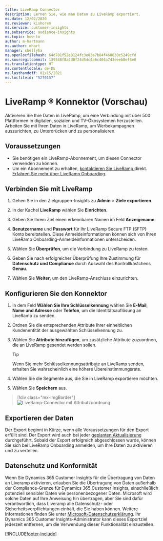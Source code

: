 ```yaml
---
title: LiveRamp Connector
description: Lernen Sie, wie man Daten zu LiveRamp exportiert.
ms.date: 12/02/2020
ms.reviewer: kishorem
ms.service: customer-insights
ms.subservice: audience-insights
ms.topic: how-to
author: m-hartmann
ms.author: mhart
manager: shellyha
ms.openlocfilehash: 64d781f52e8124fc3e83a7b84f468830c5249cfd
ms.sourcegitcommit: 139548f8a2d0f24d54c4a6c404a743eeeb8ef8e0
ms.translationtype: HT
ms.contentlocale: de-DE
ms.lasthandoff: 02/15/2021
ms.locfileid: "5270157"
---
```

# <a name="liverampreg-connector-preview"></a>LiveRamp &reg; Konnektor (Vorschau)

Aktivieren Sie Ihre Daten in LiveRamp, um eine Verbindung mit über 500 Plattformen in digitalen, sozialen und TV-Ökosystemen herzustellen. Arbeiten Sie mit Ihren Daten in LiveRamp, um Werbekampagnen auszurichten, zu Unterdrücken und zu personalisieren.

## <a name="prerequisites"></a>Voraussetzungen

- Sie benötigen ein LiveRamp-Abonnement, um diesen Connector verwenden zu können.
- Um ein Abonnement zu erhalten, [kontaktieren Sie LiveRamp ](https://liveramp.com/contact/) direkt. [Erfahren Sie mehr über LiveRamp Onboarding](https://liveramp.com/our-platform/data-onboarding/).

## <a name="connect-to-liveramp"></a>Verbinden Sie mit LiveRamp

1. Gehen Sie in den Zielgruppen-Insights zu **Admin** > **Ziele exportieren**.

1. In der Kachel **LiveRamp** wählen Sie **Einrichten**.

1. Geben Sie Ihrem Ziel einen erkennbaren Namen im Feld **Anzeigename**.

1. **Benutzername** und **Passwort** für Ihr LiveRamp Secure FTP (SFTP) Konto bereitstellen.
Diese Anmeldeinformationen können sich von Ihren LiveRamp Onboarding-Anmeldeinformationen unterscheiden.

1. Wählen Sie **Überprüfen**, um die Verbindung zu LiveRamp zu testen.

1. Geben Sie nach erfolgreicher Überprüfung Ihre Zustimmung für **Datenschutz und Compliance** durch Auswahl des Kontrollkästchens **Genau**.

1. Wählen Sie **Weiter**, um den LiveRamp-Anschluss einzurichten.

## <a name="configure-the-connector"></a>Konfigurieren Sie den Konnektor

1. In dem Feld **Wählen Sie Ihre Schlüsselkennung** wählen Sie **E-Mail**, **Name und Adresse** oder **Telefon**, um die Identitätsauflösung an LiveRamp zu senden.

1. Ordnen Sie die entsprechenden Attribute Ihrer einheitlichen Kundenentität der ausgewählten Schlüsselkennung zu.

1. Wählen Sie **Attribute hinzufügen**, um zusätzliche Attribute zuzuordnen, die an LiveRamp gesendet werden sollen.

   > [!TIP]
   > Wenn Sie mehr Schlüsselkennungsattribute an LiveRamp senden, erhalten Sie wahrscheinlich eine höhere Übereinstimmungsrate.

1. Wählen Sie die Segmente aus, die Sie in LiveRamp exportieren möchten.

1. Wählen Sie **Speichern** aus.

> [!div class="mx-imgBorder"]
> ![LiveRamp-Connector mit Attributzuordnung](media/export-liveramp-segments.png "LiveRamp-Connector mit Attributzuordnung")

## <a name="export-the-data"></a>Exportieren der Daten

Der Export beginnt in Kürze, wenn alle Voraussetzungen für den Export erfüllt sind. Der Export wird auch bei jeder [geplanten Aktualisierung](system.md#schedule-tab) durchgeführt.
Sobald der Export erfolgreich abgeschlossen wurde, können Sie sich bei LiveRamp Onboarding anmelden, um Ihre Daten zu aktivieren und zu verteilen.

## <a name="data-privacy-and-compliance"></a>Datenschutz und Konformität

Wenn Sie Dynamics 365 Customer Insights für die Übertragung von Daten an Liveramp aktivieren, erlauben Sie die Übertragung von Daten außerhalb der Compliance-Grenze für Dynamics 365 Customer Insights, einschließlich potenziell sensibler Daten wie personenbezogener Daten. Microsoft wird solche Daten auf Ihre Anweisung hin übertragen, aber Sie sind dafür verantwortlich, dass Liveramp alle Datenschutz- oder Sicherheitsverpflichtungen einhält, die Sie haben können. Weitere Informationen finden Sie unter [Microsoft-Datenschutzerklärung](https://go.microsoft.com/fwlink/?linkid=396732).
Ihr Dynamics 365 Customer Insights-Administrator kann dieses Exportziel jederzeit entfernen, um die Verwendung dieser Funktionalität einzustellen.

[!INCLUDE[footer-include](../includes/footer-banner.md)]